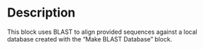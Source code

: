 # Description
This block uses BLAST to align provided sequences against a local database created with the “Make BLAST Database” block.
